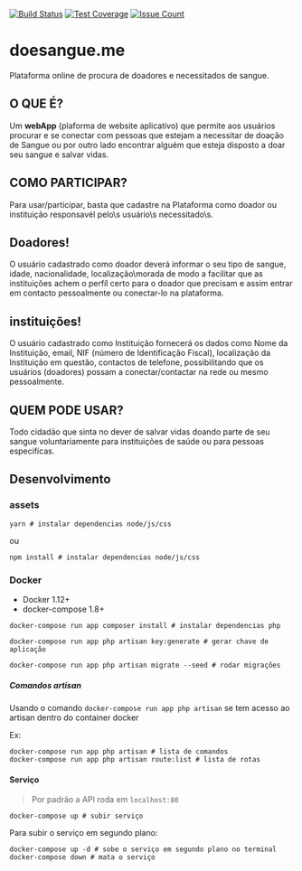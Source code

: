 [![Build Status](https://travis-ci.org/JoseCage/doesangue.me.svg)](https://travis-ci.org/JoseCage/doesangue.me)
[![Test Coverage](https://codeclimate.com/github/JoseCage/doesangue.me/badges/coverage.svg)](https://codeclimate.com/github/JoseCage/doesangue.me/coverage)
 [![Issue Count](https://codeclimate.com/github/JoseCage/doesangue.me/badges/issue_count.svg)](https://codeclimate.com/github/JoseCage/doesangue.me)

# doesangue.me
Plataforma online de procura de doadores e necessitados de sangue.

## O QUE É?
Um <b>webApp</b> (plaforma de website aplicativo) que permite aos usuários procurar e se conectar com pessoas que estejam a necessitar de doação de Sangue ou por outro lado encontrar alguém que esteja disposto a doar seu sangue e salvar vidas.

## COMO PARTICIPAR?
Para usar/participar, basta que cadastre na Plataforma como doador ou instituição responsavél pelo\s usuário\s necessitado\s.

## Doadores!
 O usuário cadastrado como doador deverá informar o seu tipo de sangue, idade, nacionalidade, localização\morada de modo a facilitar que as instituições achem o perfíl certo para o doador que precisam e assim entrar em contacto pessoalmente ou conectar-lo na plataforma.


## instituições!
O usuário cadastrado como Instituição fornecerá os dados como Nome da Instituição, email, NIF (número de Identificação Fiscal), localização da Instituição em questão, contactos de telefone, possibilitando que os usuários (doadores) possam a conectar/contactar na rede ou mesmo pessoalmente.

## QUEM PODE USAR?
Todo cidadão que sinta no dever de salvar vidas doando parte de seu sangue voluntariamente para instituições de saúde ou para pessoas especifícas.


## Desenvolvimento

### assets

```shell
yarn # instalar dependencias node/js/css
```
ou
```shell
npm install # instalar dependencias node/js/css
```

### Docker

- Docker 1.12+
- docker-compose 1.8+

```shell
docker-compose run app composer install # instalar dependencias php
```

```shell
docker-compose run app php artisan key:generate # gerar chave de aplicação
```

```shell
docker-compose run app php artisan migrate --seed # rodar migrações
```

##### Comandos artisan
Usando o comando `docker-compose run app php artisan` se tem acesso ao artisan dentro do container docker

Ex:

```shell
docker-compose run app php artisan # lista de comandos
docker-compose run app php artisan route:list # lista de rotas
```

#### Serviço
> Por padrão a API roda em `localhost:80`

```shell
docker-compose up # subir serviço
```

Para subir o serviço em segundo plano:

```shell
docker-compose up -d # sobe o serviço em segundo plano no terminal
docker-compose down # mata o serviço
```
